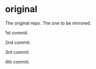 # original
The original repo.  The one to be mirrored.

1st commit.

2nd commit.

3rd commit.

4th commit.
